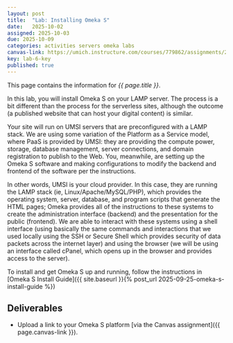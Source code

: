 ```yaml
---
layout: post
title:  "Lab: Installing Omeka S"
date:   2025-10-02
assigned: 2025-10-03
due: 2025-10-09
categories: activities servers omeka labs
canvas-link: https://umich.instructure.com/courses/779862/assignments/2900388
key: lab-6-key
published: true
---
```



This page contains the information for *{{ page.title }}*.

In this lab, you will install Omeka S on your LAMP server. The process is a bit different than the process for the serverless sites, although the outcome (a published website that can host your digital content) is similar.

Your site will run on UMSI servers that are preconfigured with a LAMP stack. We are using some variation of the Platform as a Service model, where PaaS is provided by UMSI: they are providing the compute power, storage, database management, server connections, and domain registration to publish to the Web. You, meanwhile, are setting up the Omeka S software and making configurations to modify the backend and frontend of the software per the instructions.

In other words, UMSI is your cloud provider. In this case, they are running the LAMP stack (ie, Linux/Apache/MySQL/PHP), which provides the operating system, server, database, and program scripts that generate the HTML pages; Omeka provides all of the instructions to these systems to create the administration interface (backend) and the presentation for the public (frontend). We are able to interact with these systems using a shell interface (using basically the same commands and interactions that we used locally using the SSH or Secure Shell which provides security of data packets across the internet layer) and using the browser (we will be using an interface called cPanel, which opens up in the browser and provides access to the server).

To install and get Omeka S up and running, follow the instructions in [Omeka S Install Guide]({{ site.baseurl }}{% post_url 2025-09-25-omeka-s-install-guide %})

## Deliverables

- Upload a link to your Omeka S platform [via the Canvas assignment]({{ page.canvas-link }}).
